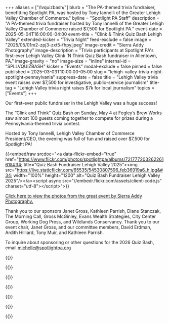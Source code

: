 +++
aliases = ["/lvquizbash/"]
blurb = "The PA-themed trivia fundraiser, benefitting Spotlight PA, was hosted by Tony Iannelli of the Greater Lehigh Valley Chamber of Commerce."
byline = "Spotlight PA Staff"
description = "A PA-themed trivia fundraiser hosted by Tony Iannelli of the Greater Lehigh Valley Chamber of Commerce raised $7,500 for Spotlight PA."
event-date = 2025-05-04T16:00:00-04:00
event-title = "Clink & Think Quiz Bash Lehigh Valley"
extended-kicker = "Trivia Night"
feed-exclude = false
image = "2025/05/01m2-zpj3-zxt5-fhpy.jpeg"
image-credit = "Sierra Addy Photography"
image-description = "Trivia participants at Spotlight PA's first-ever Lehigh Valley Clink 'N Think Quiz Bash fundraiser in Allentown, PA."
image-gravity = "no"
image-size = "inline"
internal-id = "SPLLVQUIZBASH"
kicker = "Events"
modal-exclude = false
pinned = false
published = 2025-03-03T10:00:00-05:00
slug = "lehigh-valley-trivia-night-spotlight-pennsylvania"
suppress-date = false
title = "Lehigh Valley trivia event raises over $7,500 for investigative, public-service journalism"
title-tag = "Lehigh Valley trivia night raises $7k for local journalism"
topics = ["Events"]
+++

Our first-ever public fundraiser in the Lehigh Valley was a huge success!

The “Clink and Think” Quiz Bash on Sunday, May 4 at Fegley’s Brew Works saw almost 100 guests coming together to compete for prizes during a Pennsylvania-themed trivia contest.

Hosted by Tony Iannelli, Lehigh Valley Chamber of Commerce President/CEO, the evening was full of fun and raised over $7,500 for Spotlight PA!

{{<embed/raw srcdoc="&lt;a data-flickr-embed=&#34;true&#34; href=&#34;https://www.flickr.com/photos/spotlightpa/albums/72177720326226161&#34; title=&#34;Quiz Bash Fundraiser Lehigh Valley 2025&#34;&gt;&lt;img src=&#34;https://live.staticflickr.com/65535/54530807596_feb36919a6_h.jpg&#34; width=&#34;100%&#34; height=&#34;1200&#34; alt=&#34;Quiz Bash Fundraiser Lehigh Valley 2025&#34;/&gt;&lt;/a&gt;&lt;script async src=&#34;//embedr.flickr.com/assets/client-code.js&#34; charset=&#34;utf-8&#34;&gt;&lt;/script&gt;">}}

<a href="https://www.flickr.com/photos/spotlightpa/albums/72177720326226161/">Click here to view the photos from the great event by Sierra Addy Photography.</a>

Thank you to our sponsors Janet Gross, Kathleen Parrish, Diane Stanczak, The Morning Call, Gross McGinley, Evans Wealth Strategies, City Center Group, Working Dog Press, and Wildlands Conservancy. Thank you to our event chair, Janet Gross, and our committee members, David Erdman, Ardith Hilliard, Tony Muir, and Kathleen Parrish.

To inquire about sponsoring or other questions for the 2026 Quiz Bash, email <a href="mailto:michelle@spotlightpa.org">michelle@spotlightpa.org</a>

{{<picture src="2025/02/01kw-4084-pwxw-wpvn.png" width-ratio="300" height-ratio="200" description="Logo of The Morning Call newspaper in Allentown, PA." caption="" credit="">}}

{{<picture src="2025/05/01m3-24ff-hj0q-exnd.png" width-ratio="100%" height-ratio="200" description="Logo of St. Luke's University Health Network." caption="" credit="">}}

{{<picture src="2025/02/01kw-40f4-caq8-tyhp.png" width-ratio="300" height-ratio="108" description="Logo of Gross McGinley, attorneys at law in the Lehigh Valley." caption="" credit="">}}

{{<picture src="2025/02/01kw-40f5-cyb6-jtmv.png" width-ratio="300" height-ratio="91" description="Logo of Evans Wealth Strategies, a wealth advisor in the Lehigh Valley." caption="" credit="">}}

{{<picture src="2025/02/01kw-40f5-vjgs-97we.png" width-ratio="300" height-ratio="130" description="Logo of City Center Group." caption="" credit="">}}

{{<picture src="2025/02/01kw-40f5-rxa2-yz15.jpeg" width-ratio="300" height-ratio="300" description="Logo of Working Dog Press." caption="" credit="">}}

{{<picture src="2025/03/01kx-vb57-e88v-677w.png" width-ratio="1076" height-ratio="226" description="Logo of the Wildlife Conservancy." caption="" credit="">}}


